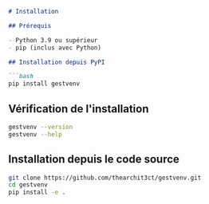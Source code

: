 ```markdown
# Installation

## Prérequis

- Python 3.9 ou supérieur
- pip (inclus avec Python)

## Installation depuis PyPI

```bash
pip install gestvenv
```

## Vérification de l'installation

```bash
gestvenv --version
gestvenv --help
```

## Installation depuis le code source

```bash
git clone https://github.com/thearchit3ct/gestvenv.git
cd gestvenv
pip install -e .
```
